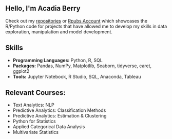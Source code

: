 

## Hello, I'm Acadia Berry

Check out my [repositories](https://github.com/cadyberry?tab=repositories)  or [Rpubs Account](https://rpubs.com/aberry) which showcases the R/Python code for projects that have allowed me to develop my skills in data exploration, manipulation and model development. 


## Skills

- **Programming Languages:** Python, R, SQL
- **Packages:** Pandas, NumPy, Matplotlib, Seaborn, tidyverse, caret, ggplot2
- **Tools:** Jupyter Notebook, R Studio, SQL, Anaconda, Tableau

## Relevant Courses:
  - Text Analytics: NLP
  - Predictive Analytics: Classification Methods
  - Predictive Analytics: Estimation & Clustering 
  - Python for Statistics
  - Applied Categorical Data Analysis
  - Multivariate Statistics
    

